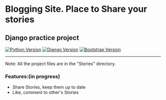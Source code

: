 # Blogging Site. Place to Share your stories
## Django practice project


[![Python Version](https://img.shields.io/badge/python-3.8-brightgreen.svg)](https://python.org)
[![Django Version](https://img.shields.io/badge/django-3.1-brightgreen.svg)](https://djangoproject.com)
[![Bootstrap Version](https://img.shields.io/badge/bootstrap-4.4-blue)](https://getbootstrap.com/)

---
Note:
    All the project files are in the "Stories" directory.
### Features:(in progress)
  * Share Stories, keep them up to date
  * Like, comment to other's Stories

